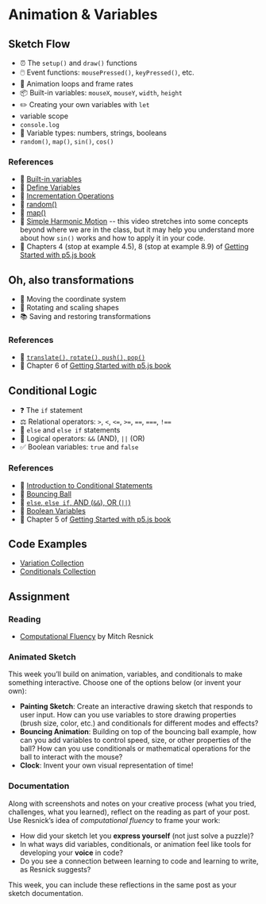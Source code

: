 # Animation & Variables

## Sketch Flow

- ⏰ The `setup()` and `draw()` functions
- 🖱️ Event functions: `mousePressed()`, `keyPressed()`, etc.
- 🔄 Animation loops and frame rates
- 📦 Built-in variables: `mouseX`, `mouseY`, `width`, `height`
- ✏️ Creating your own variables with `let`
- variable scope
- `console.log`
- 🔢 Variable types: numbers, strings, booleans
- `random()`, `map()`, `sin()`, `cos()`

### References

- 🎥 [Built-in variables](https://thecodingtrain.com/tracks/code-programming-with-p5-js/code/2-variables/1-mouseX-mouseY)
- 🎥 [Define Variables](https://thecodingtrain.com/tracks/code-programming-with-p5-js/code/2-variables/2-define-variables)
- 🎥 [Incrementation Operations](https://thecodingtrain.com/tracks/code-programming-with-p5-js/code/2-variables/3-incrementation)
- 🎥 [random()](https://thecodingtrain.com/tracks/code-programming-with-p5-js/code/2-variables/4-random)
- 🎥 [map()](https://thecodingtrain.com/tracks/code-programming-with-p5-js/code/2-variables/5-map)
- 🎥 [Simple Harmonic Motion](https://thecodingtrain.com/tracks/the-nature-of-code-2/noc/3-angles/5-harmonic-motion) -- this video stretches into some concepts beyond where we are in the class, but it may help you understand more about how `sin()` works and how to apply it in your code.
- 📖 Chapters 4 (stop at example 4.5), 8 (stop at example 8.9) of [Getting Started with p5.js book](https://ebookcentral.proquest.com/lib/nyulibrary-ebooks/detail.action?docID=4333728)

## Oh, also transformations

- 📐 Moving the coordinate system
- 🔄 Rotating and scaling shapes
- 📚 Saving and restoring transformations

### References

- 🎥 [`translate()`, `rotate()`, `push()`, `pop()`](https://thecodingtrain.com/tracks/transformations-in-p5)
- 📖 Chapter 6 of [Getting Started with p5.js book](https://ebookcentral.proquest.com/lib/nyulibrary-ebooks/detail.action?docID=4333728)

## Conditional Logic

- ❓ The `if` statement
- ⚖️ Relational operators: `>`, `<`, `<=`, `>=`, `==`, `===`, `!==`
- 🔀 `else` and `else if` statements
- 🔗 Logical operators: `&&` (AND), `||` (OR)
- ✅ Boolean variables: `true` and `false`

### References

- 🎥 [Introduction to Conditional Statements](https://thecodingtrain.com/tracks/code-programming-with-p5-js/code/3-conditionals/1-conditionals)
- 🎥 [Bouncing Ball](https://thecodingtrain.com/tracks/code-programming-with-p5-js/code/3-conditionals/2-bouncing)
- 🎥 [`else`, `else if`, AND (`&&`), OR (`||`)](https://thecodingtrain.com/tracks/code-programming-with-p5-js/code/3-conditionals/3-else-if-and-or)
- 🎥 [Boolean Variables](https://thecodingtrain.com/tracks/code-programming-with-p5-js/code/3-conditionals/4-boolean)
- 📖 Chapter 5 of [Getting Started with p5.js book](https://ebookcentral.proquest.com/lib/nyulibrary-ebooks/detail.action?docID=4333728)

## Code Examples

- [Variation Collection](https://editor.p5js.org/ima-cc/collections/aKxqpZOkV)
- [Conditionals Collection](https://editor.p5js.org/ima-cc/collections/O-fRRdULj)

## Assignment

### Reading

- [Computational Fluency](https://mres.medium.com/computational-fluency-776143c8d725) by Mitch Resnick

### Animated Sketch

This week you’ll build on animation, variables, and conditionals to make something interactive. Choose one of the options below (or invent your own):

- **Painting Sketch**: Create an interactive drawing sketch that responds to user input. How can you use variables to store drawing properties (brush size, color, etc.) and conditionals for different modes and effects?
- **Bouncing Animation**: Building on top of the bouncing ball example, how can you add variables to control speed, size, or other properties of the ball? How can you use conditionals or mathematical operations for the ball to interact with the mouse?
- **Clock**: Invent your own visual representation of time!

### Documentation

Along with screenshots and notes on your creative process (what you tried, challenges, what you learned), reflect on the reading as part of your post. Use Resnick’s idea of _computational fluency_ to frame your work:

- How did your sketch let you **express yourself** (not just solve a puzzle)?
- In what ways did variables, conditionals, or animation feel like tools for developing your **voice** in code?
- Do you see a connection between learning to code and learning to write, as Resnick suggests?

This week, you can include these reflections in the same post as your sketch documentation.
